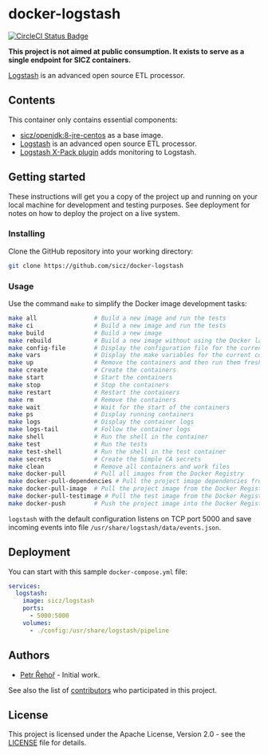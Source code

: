 # docker-logstash

[![CircleCI Status Badge](https://circleci.com/gh/sicz/docker-logstash.svg?style=shield&circle-token=1a76fa86dc68f2cee7f98dede7f0a9efef5b66b6)](https://circleci.com/gh/sicz/docker-logstash)

**This project is not aimed at public consumption.
It exists to serve as a single endpoint for SICZ containers.**

[Logstash](https://www.elastic.co/products/logstash) is an advanced open source
ETL processor.

## Contents

This container only contains essential components:
* [sicz/openjdk:8-jre-centos](https://github.com/sicz/docker-openjdk)
  as a base image.
* [Logstash](https://www.elastic.co/products/logstash) is an advanced
  open source ETL processor.
* [Logstash X-Pack plugin](https://www.elastic.co/products/x-pack) adds
  monitoring to Logstash.

## Getting started

These instructions will get you a copy of the project up and running on your
local machine for development and testing purposes. See deployment for notes
on how to deploy the project on a live system.

### Installing

Clone the GitHub repository into your working directory:
```bash
git clone https://github.com/sicz/docker-logstash
```

### Usage

Use the command `make` to simplify the Docker image development tasks:
```bash
make all                # Build a new image and run the tests
make ci                 # Build a new image and run the tests
make build              # Build a new image
make rebuild            # Build a new image without using the Docker layer caching
make config-file        # Display the configuration file for the current configuration
make vars               # Display the make variables for the current configuration
make up                 # Remove the containers and then run them fresh
make create             # Create the containers
make start              # Start the containers
make stop               # Stop the containers
make restart            # Restart the containers
make rm                 # Remove the containers
make wait               # Wait for the start of the containers
make ps                 # Display running containers
make logs               # Display the container logs
make logs-tail          # Follow the container logs
make shell              # Run the shell in the container
make test               # Run the tests
make test-shell         # Run the shell in the test container
make secrets            # Create the Simple CA secrets
make clean              # Remove all containers and work files
make docker-pull        # Pull all images from the Docker Registry
make docker-pull-dependencies # Pull the project image dependencies from the Docker Registry
make docker-pull-image  # Pull the project image from the Docker Registry
make docker-pull-testimage # Pull the test image from the Docker Registry
make docker-push        # Push the project image into the Docker Registry
```

`logstash` with the default configuration listens on TCP port 5000 and save
incoming events into file `/usr/share/logstash/data/events.json`.

## Deployment

You can start with this sample `docker-compose.yml` file:
```yaml
services:
  logstash:
    image: sicz/logstash
    ports:
      - 5000:5000
    volumes:
      - ./config:/usr/share/logstash/pipeline
```

## Authors

* [Petr Řehoř](https://github.com/prehor) - Initial work.

See also the list of [contributors](https://github.com/sicz/docker-baseimage-alpine/contributors)
who participated in this project.

## License

This project is licensed under the Apache License, Version 2.0 - see the
[LICENSE](LICENSE) file for details.
